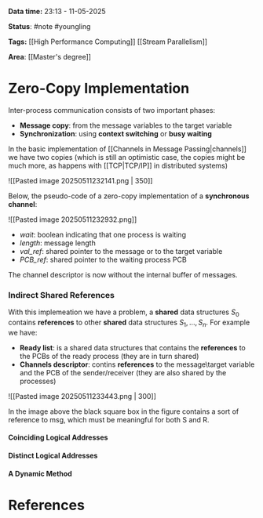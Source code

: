 **Data time:** 23:13 - 11-05-2025

**Status**: #note #youngling 

**Tags:** [[High Performance Computing]] [[Stream Parallelism]]

**Area**: [[Master's degree]]
# Zero-Copy Implementation

Inter-process communication consists of two important phases:
- **Message copy**: from the message variables to the target variable
- **Synchronization**: using **context switching** or **busy waiting**

In the basic implementation of [[Channels in Message Passing|channels]] we have two copies (which is still an optimistic case, the copies might be much more, as happens with [[TCP|TCP/IP]] in distributed systems)

![[Pasted image 20250511232141.png | 350]]

Below, the pseudo-code of a zero-copy implementation of a **synchronous channel**:

![[Pasted image 20250511232932.png]]

- *wait*: boolean indicating that one process is waiting
- *length*: message length
- *val_ref*: shared pointer to the message or to the target variable
- *PCB_ref*: shared pointer to the waiting process PCB

The channel descriptor is now without the internal buffer of messages.
### Indirect Shared References
With this implemeation we have a problem, a **shared** data structures $S_0$ contains **references** to other **shared** data structures $S_1, \dots, S_n$. For example we have:
- **Ready list**: is a shared data structures that contains the **references** to the PCBs of the ready process (they are in turn shared)
- **Channels descriptor**: contins **references** to the message\target variable and the PCB of the sender/receiver (they are also shared by the processes)

![[Pasted image 20250511233443.png | 300]]

In the image above the black square box in the figure contains a sort of reference to msg, which must be meaningful for both S and R.
#### Coinciding Logical Addresses
#### Distinct Logical Addresses
#### A Dynamic Method
# References